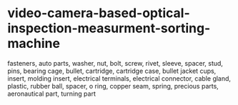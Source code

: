# video-camera-based-optical-inspection-measurment-sorting-machine
fasteners, auto parts, washer, nut, bolt,  screw, rivet,  sleeve, spacer, stud, pins, bearing cage, bullet, cartridge, cartridge case,  bullet jacket cups, insert, molding insert, electrical terminals,  electrical connector, cable gland, plastic, rubber ball, spacer, o ring, copper seam, spring, precious parts, aeronautical part, turning part
